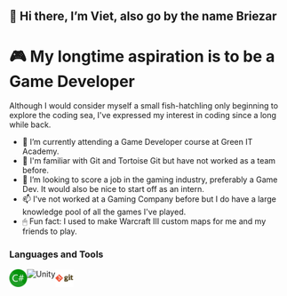 ## 👋 Hi there, I’m Viet, also go by the name Briezar

# 🎮 My longtime aspiration is to be a Game Developer
Although I would consider myself a small fish-hatchling only beginning to explore the coding sea, I've expressed my interest in coding since a long while back.

- 🌱 I’m currently attending a Game Developer course at Green IT Academy.
- 🐢 I'm familiar with Git and Tortoise Git but have not worked as a team before.
- 🎈 I’m looking to score a job in the gaming industry, preferably a Game Dev. It would also be nice to start off as an intern.
- 📫 I've not worked at a Gaming Company before but I do have a large knowledge pool of all the games I've played.
- 🖱 Fun fact: I used to make Warcraft III custom maps for me and my friends to play.

### Languages and Tools
<img align="left" alt="C#" height="32" src="https://raw.githubusercontent.com/github/explore/80688e429a7d4ef2fca1e82350fe8e3517d3494d/topics/csharp/csharp.png" />
<img align="left" alt="Unity" height="32" src="https://upload.wikimedia.org/wikipedia/commons/thumb/c/c4/Unity_2021.svg/1920px-Unity_2021.svg.png" />
<img align="left" alt="Git" height="32" src="https://raw.githubusercontent.com/github/explore/80688e429a7d4ef2fca1e82350fe8e3517d3494d/topics/git/git.png" />
